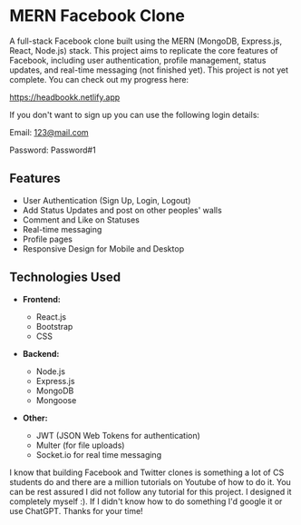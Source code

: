 # MERN Facebook Clone

A full-stack Facebook clone built using the MERN (MongoDB, Express.js, React, Node.js) stack. This project aims to replicate the core features of Facebook, including user authentication, profile management, status updates, and real-time messaging (not finished yet).
This project is not yet complete. You can check out my progress here:

https://headbookk.netlify.app

If you don't want to sign up you can use the following login details:

Email: 123@mail.com

Password: Password#1

## Features

- User Authentication (Sign Up, Login, Logout)
- Add Status Updates and post on other peoples' walls
- Comment and Like on Statuses
- Real-time messaging
- Profile pages
- Responsive Design for Mobile and Desktop

## Technologies Used

- **Frontend:**
  - React.js
  - Bootstrap
  - CSS

- **Backend:**
  - Node.js
  - Express.js
  - MongoDB
  - Mongoose

- **Other:**
  - JWT (JSON Web Tokens for authentication)
  - Multer (for file uploads)
  - Socket.io for real time messaging

I know that building Facebook and Twitter clones is something a lot of CS students do and there are a million tutorials on Youtube of how to do it. You can be rest assured I did not follow any tutorial for this project. I designed it completely myself :). If I didn't know how to do something I'd google it or use ChatGPT. Thanks for your time!
